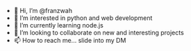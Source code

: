- 👋 Hi, I’m @franzwah
- 👀 I’m interested in python and web development
- 🌱 I’m currently learning node.js
- 💞️ I’m looking to collaborate on new and interesting projects
- 📫 How to reach me... slide into my DM

<!---
franzwah/franzwah is a ✨ special ✨ repository because its `README.md` (this file) appears on your GitHub profile.
You can click the Preview link to take a look at your changes.
--->

